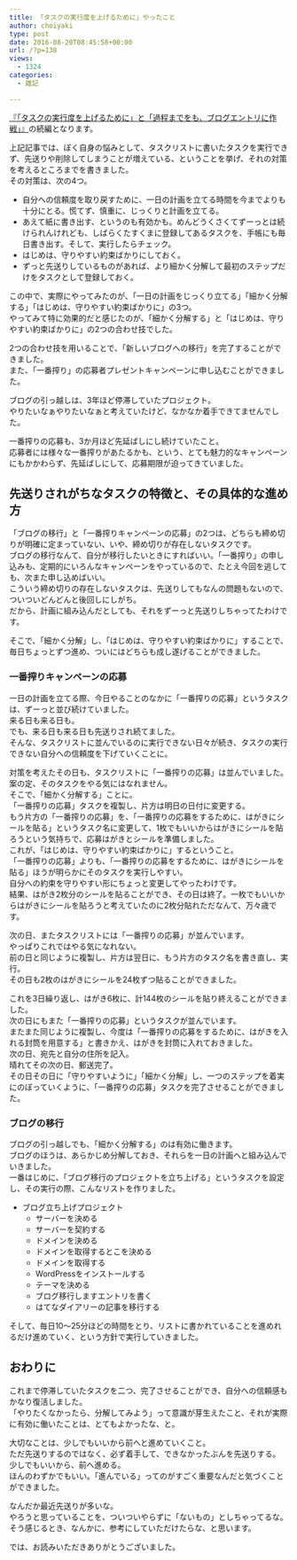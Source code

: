 ```yaml
---
title: 「タスクの実行度を上げるために」やったこと
author: choiyaki
type: post
date: 2016-08-20T08:45:58+00:00
url: /?p=138
views:
  - 1324
categories:
  - 雑記

---
```

[『「タスクの実行度を上げるために」と「過程までをも、ブログエントリに作戦」』][1]の続編となります。

上記記事では、ぼく自身の悩みとして、タスクリストに書いたタスクを実行できず、先送りや削除してしまうことが増えている、ということを挙げ、それの対策を考えるところまでを書きました。  
その対策は、次の4つ。

  * 自分への信頼度を取り戻すために、一日の計画を立てる時間を今までよりも十分にとる。慌てず、慎重に、じっくりと計画を立てる。
  * あえて紙に書き出す、というのも有効かも。めんどうくさくてずーっとは続けられんけれども、しばらくたすくまに登録してあるタスクを、手帳にも毎日書き出す。そして、実行したらチェック。
  * はじめは、守りやすい約束ばかりにしておく。
  * ずっと先送りしているものがあれば、より細かく分解して最初のステップだけをタスクとして登録しておく。

この中で、実際にやってみたのが、「一日の計画をじっくり立てる」「細かく分解する」「はじめは、守りやすい約束ばかりに」の3つ。  
やってみて特に効果的だと感じたのが、「細かく分解する」と「はじめは、守りやすい約束ばかりに」の2つの合わせ技でした。

2つの合わせ技を用いることで、「新しいブログへの移行」を完了することができました。  
また、「一番搾り」の応募者プレゼントキャンペーンに申し込むことができました。

ブログの引っ越しは、3年ほど停滞していたプロジェクト。  
やりたいなぁやりたいなぁと考えていたけど、なかなか着手できてませんでした。

一番搾りの応募も、3か月ほど先延ばしにし続けていたこと。  
応募者には様々な一番搾りがあたるかも、という、とても魅力的なキャンペーンにもかかわらず、先延ばしにして、応募期限が迫ってきていました。

## 先送りされがちなタスクの特徴と、その具体的な進め方

「ブログの移行」と「一番搾りキャンペーンの応募」の2つは、どちらも締め切りが明確に定まっていない、いや、締め切りが存在しないタスクです。  
ブログの移行なんて、自分が移行したいときにすればいい。「一番搾り」の申し込みも、定期的にいろんなキャンペーンをやっているので、たとえ今回を逃しても、次また申し込めばいい。  
こういう締め切りの存在しないタスクは、先送りしてもなんの問題もないので、ついついどんどんと後回しにしがち。  
だから、計画に組み込んだとしても、それをずーっと先送りしちゃってたわけです。

そこで、「細かく分解」し、「はじめは、守りやすい約束ばかりに」することで、毎日ちょっとずつ進め、ついにはどちらも成し遂げることができました。

### 一番搾りキャンペーンの応募

一日の計画を立てる際、今日やることのなかに「一番搾りの応募」というタスクは、ずーっと並び続けていました。  
来る日も来る日も。  
でも、来る日も来る日も先送りされ続てました。  
そんな、タスクリストに並んでいるのに実行できない日々が続き、タスクの実行できない自分への信頼度を下げていくことに。 

対策を考えたその日も、タスクリストに「一番搾りの応募」は並んでいました。  
案の定、そのタスクをやる気にはなれません。  
そこで、「細かく分解する」ことに。  
「一番搾りの応募」タスクを複製し、片方は明日の日付に変更する。  
もう片方の「一番搾りの応募」を、「一番搾りの応募をするために、はがきにシールを貼る」というタスク名に変更して、1枚でもいいからはがきにシールを貼ろうという気持ちで、応募はがきとシールを準備しました。  
これが、「はじめは、守りやすい約束ばかりに」するということ。  
「一番搾りの応募」よりも、「一番搾りの応募をするために、はがきにシールを貼る」ほうが明らかにそのタスクを実行しやすい。  
自分への約束を守りやすい形にちょっと変更してやったわけです。  
結果、はがき2枚分のシールを貼ることができ、その日は終了。一枚でもいいからはがきにシールを貼ろうと考えていたのに2枚分貼れただなんて、万々歳です。

次の日、またタスクリストには「一番搾りの応募」が並んでいます。  
やっぱりこれではやる気になれない。  
前の日と同じように複製し、片方は翌日に、もう片方のタスク名を書き直し、実行。  
その日も2枚のはがきにシールを24枚ずつ貼ることができました。

これを3日繰り返し、はがき6枚に、計144枚のシールを貼り終えることができました。  
次の日にもまた「一番搾りの応募」というタスクが並んでいます。  
またまた同じように複製し、今度は「一番搾りの応募をするために、はがきを入れる封筒を用意する」と書きかえ、はがきを封筒に入れておきました。  
次の日、宛先と自分の住所を記入。  
晴れてその次の日、郵送完了。  
その日その日に「守りやすいように」「細かく分解」し、一つのステップを着実にのぼっていくように、「一番搾りの応募」タスクを完了させることができました。

### ブログの移行

ブログの引っ越しでも、「細かく分解する」のは有効に働きます。  
ブログのほうは、あらかじめ分解しておき、それらを一日の計画へと組み込んでいきました。  
一番はじめに、「ブログ移行のプロジェクトを立ち上げる」というタスクを設定し、その実行の際、こんなリストを作りました。

  * ブログ立ち上げプロジェクト 
      * サーバーを決める
      * サーバーを契約する
      * ドメインを決める
      * ドメインを取得するとこを決める
      * ドメインを取得する
      * WordPressをインストールする
      * テーマを決める
      * ブログ移行しますエントリを書く
      * はてなダイアリーの記事を移行する

そして、毎日10～25分ほどの時間をとり、リストに書かれていることを進めれるだけ進めていく、という方針で実行していきました。

## おわりに

これまで停滞していたタスクを二つ、完了させることができ、自分への信頼感もかなり復活しました。  
「やりたくなかったら、分解してみよう」って意識が芽生えたこと、それが実際に有効に働いたことは、とてもよかったな、と。

大切なことは、少しでもいいから前へと進めていくこと。  
ただ先送りするのではなく、必ず着手して、できなかったぶんを先送りする。  
少しでもいいから、前へ進める。  
ほんのわずかでもいい。「進んでいる」ってのがすごく重要なんだと気づくことができました。

なんだか最近先送りが多いな。  
やろうと思っていることを、ついついやらずに「ないもの」としちゃってるな。  
そう感じるとき、なんかに、参考にしていただけたらな、と思います。

では、お読みいただきありがとうございました。

 [1]: https://choiyaki.com/?p=12